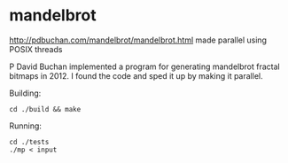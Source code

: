 # mandelbrot
http://pdbuchan.com/mandelbrot/mandelbrot.html made parallel using POSIX threads

P David Buchan implemented a program for generating mandelbrot fractal bitmaps in 2012. I found the code and sped it up by making it parallel.

Building:
```
cd ./build && make
```
Running:
```
cd ./tests
./mp < input
```
